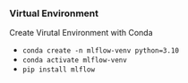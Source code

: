 ### Virtual Environment
Create Virutal Environment with Conda

- ``` conda create -n mlflow-venv python=3.10 ```
- ```conda activate mlflow-venv ```
- ```pip install mlflow```
